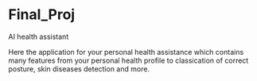# Final_Proj
AI health assistant

Here the application for your personal health assistance which contains many features from your personal health profile to classication of correct posture, skin diseases detection and more.
